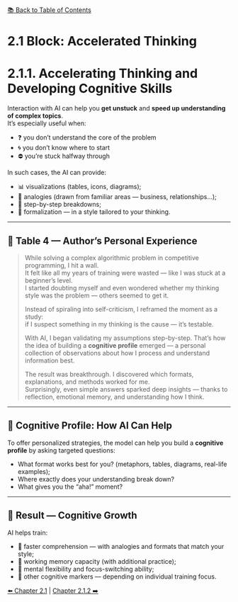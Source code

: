 [📚 Back to Table of Contents](../../README.md)

# 2.1 Block: Accelerated Thinking

# 2.1.1. Accelerating Thinking and Developing Cognitive Skills

Interaction with AI can help you **get unstuck** and **speed up understanding of complex topics**.  
It’s especially useful when:

- ❓ you don’t understand the core of the problem  
- 🌀 you don’t know where to start  
- ⛔ you’re stuck halfway through  

In such cases, the AI can provide:

- 📊 visualizations (tables, icons, diagrams);  
- 🔄 analogies (drawn from familiar areas — business, relationships…);  
- 🧩 step-by-step breakdowns;  
- 🧠 formalization — in a style tailored to your thinking.

---

## 📌 Table 4 — Author’s Personal Experience

> While solving a complex algorithmic problem in competitive programming, I hit a wall.  
> It felt like all my years of training were wasted — like I was stuck at a beginner’s level.  
> I started doubting myself and even wondered whether my thinking style was the problem — others seemed to get it.
>
> Instead of spiraling into self-criticism, I reframed the moment as a study:  
> if I suspect something in my thinking is the cause — it’s testable.
>
> With AI, I began validating my assumptions step-by-step. That’s how the idea of building a **cognitive profile** emerged — a personal collection of observations about how I process and understand information best.
>
> The result was breakthrough. I discovered which formats, explanations, and methods worked for me.  
> Surprisingly, even simple answers sparked deep insights — thanks to reflection, emotional memory, and understanding how I think.

---

## 🧠 Cognitive Profile: How AI Can Help

To offer personalized strategies, the model can help you build a **cognitive profile** by asking targeted questions:

- What format works best for you? (metaphors, tables, diagrams, real-life examples);  
- Where exactly does your understanding break down?  
- What gives you the “aha!” moment?

---

## 🎯 Result — Cognitive Growth

AI helps train:

- 🚀 faster comprehension — with analogies and formats that match your style;  
- 🧠 working memory capacity (with additional practice);  
- 🔁 mental flexibility and focus-switching ability;  
- 🧩 other cognitive markers — depending on individual training focus.

[⬅️ Chapter 2.1](chapter21.md)  |  [Chapter 2.1.2 ➡️](chapter212.md)
